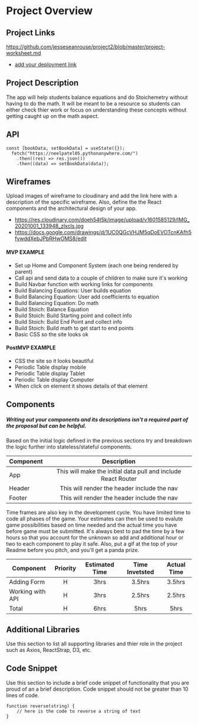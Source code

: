 # Project Overview

## Project Links

https://github.com/jesseseanrouse/project2/blob/master/project-worksheet.md
- [add your deployment link]()

## Project Description

The app will help students balance equations and do Stoichemetry without having to do the math. It will be meant to be a resource so students can either check thier work or focus on understanding these concepts without getting caught up on the math aspect.

## API

```
const [bookData, setBookData] = useState({});
  fetch("https://neelpatel05.pythonanywhere.com/")
    .then((res) => res.json())
    .then((data) => setBookData(data));
```


## Wireframes

Upload images of wireframe to cloudinary and add the link here with a description of the specific wireframe. Also, define the the React components and the architectural design of your app.

-  https://res.cloudinary.com/doeh54t5k/image/upload/v1601585129/IMG_20201001_133948_zlxcls.jpg
-  https://docs.google.com/drawings/d/1UC0QGcVHJM5qDoEVOTcnKAfh5fywddXebJPbRHwOMS8/edit  

#### MVP EXAMPLE

- Set up Home and Component System (each one being rendered by parent)
- Call api and send data to a couple of children to make sure it's working
- Build Navbar function with working links for components
- Build Balancing Equations: User builds equation
- Build Balancing Equation: User add coefficients to equation
- Build Balancing Equation: Do math
- Build Stoich: Balance Equation 
- Build Stoich: Build Starting point and collect info
- Build Stoich: Build End Point and collect info
- Build Stoich: Build math to get start to end points
- Basic CSS so the site looks ok

#### PostMVP EXAMPLE

- CSS the site so it looks beautiful
- Periodic Table display mobile
- Periodic Table display Tablet
- Periodic Table display Computer
- When click on element it shows details of that element

## Components
##### Writing out your components and its descriptions isn't a required part of the proposal but can be helpful.

Based on the initial logic defined in the previous sections try and breakdown the logic further into stateless/stateful components. 

| Component | Description | 
| --- | :---: |  
| App | This will make the initial data pull and include React Router| 
| Header | This will render the header include the nav | 
| Footer | This will render the header include the nav | 


Time frames are also key in the development cycle.  You have limited time to code all phases of the game.  Your estimates can then be used to evalute game possibilities based on time needed and the actual time you have before game must be submitted. It's always best to pad the time by a few hours so that you account for the unknown so add and additional hour or two to each component to play it safe. Also, put a gif at the top of your Readme before you pitch, and you'll get a panda prize.

| Component | Priority | Estimated Time | Time Invetsted | Actual Time |
| --- | :---: |  :---: | :---: | :---: |
| Adding Form | H | 3hrs| 3.5hrs | 3.5hrs |
| Working with API | H | 3hrs| 2.5hrs | 2.5hrs |
| Total | H | 6hrs| 5hrs | 5hrs |

## Additional Libraries
 Use this section to list all supporting libraries and thier role in the project such as Axios, ReactStrap, D3, etc. 

## Code Snippet

Use this section to include a brief code snippet of functionality that you are proud of an a brief description.  Code snippet should not be greater than 10 lines of code. 

```
function reverse(string) {
	// here is the code to reverse a string of text
}
```
